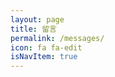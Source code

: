 ```yaml
---
layout: page
title: 留言
permalink: /messages/
icon: fa fa-edit
isNavItem: true
---
```

<style>
  .liuyanban {
    width: 80%;
    margin: 0 auto;
}
@media only screen and (max-width: 990px){
  .liuyanban {
    width: 100%;
    margin: 0 auto;
}
</style>


<div class="liuyanban">
<div id="vcomments"></div>
<script>
new Valine({
    el: '#vcomments',
    appId: 'edBPYFEXGjTNmYOSU6QfSs8M-gzGzoHsz',
    appKey: 'Ak42WeKa9Fx00j5RiUXUJIhK',
    notify: false,
    verify: false,
    avatar:'wavatar',
    placeholder: '评论前请务必留好真实邮箱，方便接收回复邮件',
    lang:'zh-cn'
})
</script>
</div>
